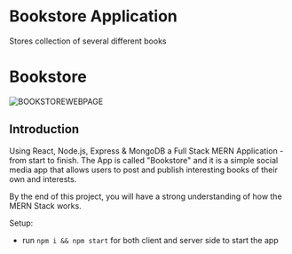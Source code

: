 # Bookstore Application
Stores collection of several different books

# Bookstore

![BOOKSTOREWEBPAGE](https://user-images.githubusercontent.com/76741091/124949162-600e6c80-e022-11eb-8607-c48d6ad508f5.PNG)

## Introduction

Using React, Node.js, Express & MongoDB a Full Stack MERN Application - from start to finish. The App is called "Bookstore" and it is a simple social media app that allows users to post and publish interesting books of their own and interests.

By the end of this project, you will have a strong understanding of how the MERN Stack works.

Setup:
- run ```npm i && npm start``` for both client and server side to start the app

